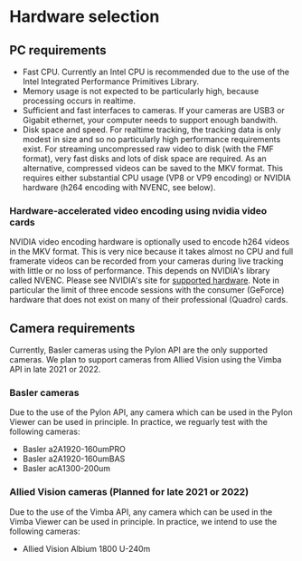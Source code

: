 # Hardware selection

## PC requirements

* Fast CPU. Currently an Intel CPU is recommended due to the use of the Intel
  Integrated Performance Primitives Library.
* Memory usage is not expected to be particularly high, because processing
  occurs in realtime.
* Sufficient and fast interfaces to cameras. If your cameras are USB3 or Gigabit
  ethernet, your computer needs to support enough bandwith.
* Disk space and speed. For realtime tracking, the tracking data is only modest
  in size and so no particularly high performance requirements exist. For
  streaming uncompressed raw video to disk (with the FMF format), very fast
  disks and lots of disk space are required. As an alternative, compressed
  videos can be saved to the MKV format. This requires either substantial CPU
  usage (VP8 or VP9 encoding) or NVIDIA hardware (h264 encoding with NVENC, see below).

### Hardware-accelerated video encoding using nvidia video cards

NVIDIA video encoding hardware is optionally used to encode h264 videos in the
MKV format. This is very nice because it takes almost no CPU and full framerate
videos can be recorded from your cameras during live tracking with little or no
loss of performance. This depends on NVIDIA's library called NVENC. Please see
NVIDIA's site for [supported
hardware](https://developer.nvidia.com/video-encode-and-decode-gpu-support-matrix-new).
Note in particular the limit of three encode sessions with the consumer
(GeForce) hardware that does not exist on many of their professional (Quadro)
cards.

## Camera requirements

Currently, Basler cameras using the Pylon API are the only supported cameras. We
plan to support cameras from Allied Vision using the Vimba API in late 2021 or 2022.

### Basler cameras

Due to the use of the Pylon API, any camera which can be used in the Pylon
Viewer can be used in principle. In practice, we reguarly test with the
following cameras:

* Basler a2A1920-160umPRO
* Basler a2A1920-160umBAS
* Basler acA1300-200um

### Allied Vision cameras (Planned for late 2021 or 2022)

Due to the use of the Vimba API, any camera which can be used in the Vimba
Viewer can be used in principle. In practice, we intend to use the following
cameras:

* Allied Vision Albium 1800 U-240m
